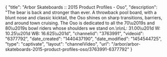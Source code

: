 {
    "title": "Arbor Skateboards :: 2015 Product Profiles - Oso",
    "description": "The bear is back and stronger than ever. A throwback pool board, with a blunt nose and classic kicktail, the Oso shines on sharp transitions, barriers, and around town cruising. The Oso is dedicated to all the 70\u2019s and 80\u2019s bowl riders whose shoulders we stand on.\n\nL: 31.00\u201d W: 10.25\u201d WB: 16.625\u201d",
    "channelid": "3763991",
    "videoid": "6377792",
    "date_created": "1440437190",
    "date_modified": "1454544725",
    "type": "captivate",
    "layout": "channelVideo",
    "url": "\/arbor\/arbor-skateboards-2015-product-profiles-oso\/3763991-6377792"
}